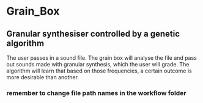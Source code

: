 # Grain_Box
## Granular synthesiser controlled by a genetic algorithm

The user passes in a sound file. The grain box will analyse the file and pass out sounds made with granular synthesis, which the user will grade. The algorithm will learn that based on those frequencies, a certain outcome is more desirable than another.

### remember to change file path names in the workflow folder
